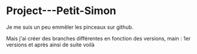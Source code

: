 # Project---Petit-Simon 

Je me suis un peu emmêler les pinceaux sur github.

Mais j'ai créer des branches différentes en fonction des versions, main : 1er versions et après ainsi de suite voilà
